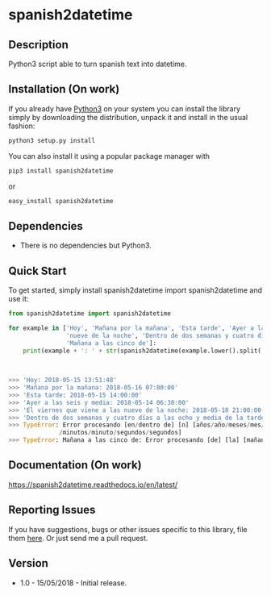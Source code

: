 # spanish2datetime

## Description
Python3 script able to turn spanish text into datetime.

## Installation (On work)

If you already have [Python3](http://www.python.org/) on your system you can install the library simply by downloading
the distribution, unpack it and install in the usual fashion:

```bash
python3 setup.py install
```

You can also install it using a popular package manager with

```bash
pip3 install spanish2datetime
```

or

```bash
easy_install spanish2datetime
```

## Dependencies

- There is no dependencies but Python3.

## Quick Start

To get started, simply install spanish2datetime import spanish2datetime and use it:
```python
from spanish2datetime import spanish2datetime

for example in ['Hoy', 'Mañana por la mañana', 'Esta tarde', 'Ayer a las seis y media', 'El viernes que viene a las '
                'nueve de la noche', 'Dentro de dos semanas y cuatro días a las ocho y media de la tarde', 'Dentro de',
                'Mañana a las cinco de']:
    print(example + ': ' + str(spanish2datetime(example.lower().split(' '))))
    
    

>>> 'Hoy: 2018-05-15 13:51:48'
>>> 'Mañana por la mañana: 2018-05-16 07:00:00'
>>> 'Esta tarde: 2018-05-15 14:00:00'
>>> 'Ayer a las seis y media: 2018-05-14 06:30:00'
>>> 'El viernes que viene a las nueve de la noche: 2018-05-18 21:00:00'
>>> 'Dentro de dos semanas y cuatro días a las ocho y media de la tarde: 2018-06-02 20:30:00'
>>> TypeError: Error procesando [en/dentro de] [n] [años/año/meses/mes/semanas/semana/días/día/horas/hora
              /minutos/minuto/segundos/segundos]
>>> TypeError: Mañana a las cinco de: Error procesando [de] [la] [mañana/tarde/noche]
```
## Documentation (On work)

https://spanish2datetime.readthedocs.io/en/latest/

## Reporting Issues

If you have suggestions, bugs or other issues specific to this library, file them [here](https://github.com/WolfyLPDC/spanish2datetime/issues). Or just send me a pull request.

## Version

- 1.0 - 15/05/2018 - Initial release.
